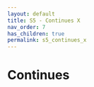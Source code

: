 ```yaml
---
layout: default
title: S5 - Continues X
nav_order: 7
has_children: true
permalink: s5_continues_x
---
```


# Continues


